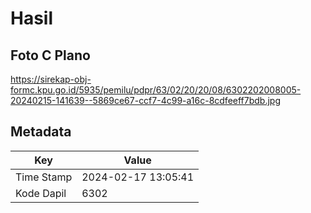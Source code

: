 # Hasil

## Foto C Plano

https://sirekap-obj-formc.kpu.go.id/5935/pemilu/pdpr/63/02/20/20/08/6302202008005-20240215-141639--5869ce67-ccf7-4c99-a16c-8cdfeeff7bdb.jpg


## Metadata

| Key        | Value               |
| ---------- | ------------------- |
| Time Stamp | 2024-02-17 13:05:41 |
| Kode Dapil | 6302                |



